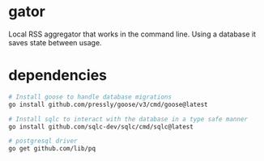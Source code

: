 # gator

Local RSS aggregator that works in the command line. Using a database it saves state between usage.

# dependencies

```bash
# Install goose to handle database migrations
go install github.com/pressly/goose/v3/cmd/goose@latest

# Install sqlc to interact with the database in a type safe manner
go install github.com/sqlc-dev/sqlc/cmd/sqlc@latest

# postgresql driver
go get github.com/lib/pq
```
